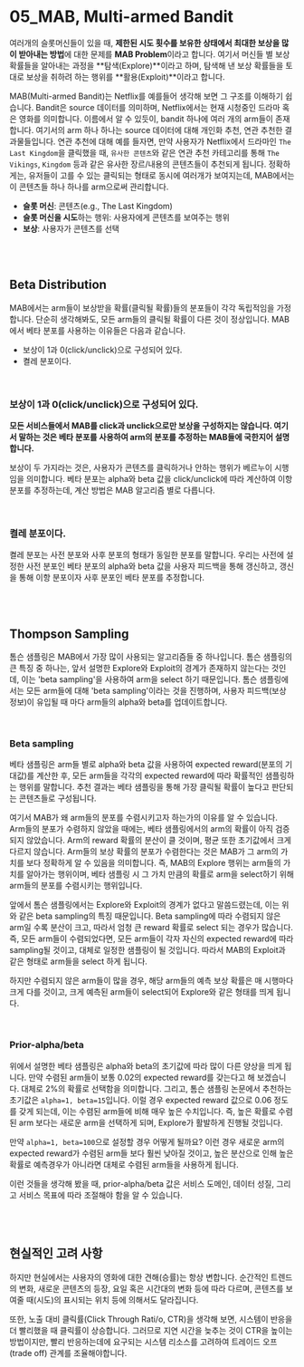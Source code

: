 # 05_MAB, Multi-armed Bandit

여러개의 슬롯머신들이 있을 때, **제한된 시도 횟수를 보유한 상태에서 최대한 보상을 많이 받아내는 방법**에 대한 문제를 **MAB Problem**이라고 합니다. 여기서 머신들 별 보상 확률들을 알아내는 과정을 **탐색(Explore)**이라고 하며, 탐색해 낸 보상 확률들을 토대로 보상을 취하려 하는 행위를 **활용(Exploit)**이라고 합니다.

MAB(Multi-armed Bandit)는 Netflix를 예를들어 생각해 보면 그 구조를 이해하기 쉽습니다. Bandit은 source 데이터를 의미하며, Netflix에서는 현재 시청중인 드라마 혹은 영화를 의미합니다. 이름에서 알 수 있듯이, bandit 하나에 여러 개의 arm들이 존재합니다. 여기서의 arm 하나 하나는 source 데이터에 대해 개인화 추천, 연관 추천한 결과물들입니다. 연관 추천에 대해 예를 들자면, 만약 사용자가 Netflix에서 드라마인 `The Last Kingdom`을 클릭했을 때, `유사한 콘텐츠`와 같은 연관 추천 카테고리를 통해 `The Vikings`, `Kingdom` 등과 같은 유사한 장르/내용의 콘텐츠들이 추천되게 됩니다. 정확하게는, 유저들이 고를 수 있는 클릭되는 형태로 동시에 여러개가 보여지는데, MAB에서는 이 콘텐츠들 하나 하나를 arm으로써 관리합니다.

- **슬롯 머신**: 콘텐츠(e.g., The Last Kingdom)
- **슬롯 머신을 시도**하는 행위: 사용자에게 콘텐츠를 보여주는 행위
- **보상**: 사용자가 콘텐츠를 선택

<br>

<br>

## Beta Distribution

MAB에서는 arm들이 보상받을 확률(클릭될 확률)들의 분포들이 각각 독립적임을 가정합니다. 단순히 생각해봐도, 모든 arm들의 클릭될 확률이 다른 것이 정상입니다. MAB에서 베타 분포를 사용하는 이유들은 다음과 같습니다.

- 보상이 1과 0(click/unclick)으로 구성되어 있다.
- 켤레 분포이다.

<br>

### 보상이 1과 0(click/unclick)으로 구성되어 있다.

**모든 서비스들에서 MAB를 click과 unclick으로만 보상을 구성하지는 않습니다. 여기서 말하는 것은 베타 분포를 사용하여 arm의 분포를 추정하는 MAB들에 국한지어 설명합니다.**

보상이 두 가지라는 것은, 사용자가 콘텐츠를 클릭하거나 안하는 행위가 베르누이 시행임을 의미합니다. 베타 분포는 alpha와 beta 값을 click/unclick에 따라 계산하여 이항 분포를 추정하는데, 계산 방법은 MAB 알고리즘 별로 다릅니다.

<br>

### 켤레 분포이다.

켤레 분포는 사전 분포와 사후 분포의 형태가 동일한 분포를 말합니다. 우리는 사전에 설정한 사전 분포인 베타 분포의 alpha와 beta 값을 사용자 피드백을 통해 갱신하고, 갱신을 통해 이항 분포이자 사후 분포인 베타 분포를 추정합니다.

<br>

<br>

## Thompson Sampling

톰슨 샘플링은 MAB에서 가장 많이 사용되는 알고리즘들 중 하나입니다. 톰슨 샘플링의 큰 특징 중 하나는, 앞서 설명한 Explore와 Exploit의 경계가 존재하지 않는다는 것인데, 이는 'beta sampling'을 사용하여 arm을 select 하기 때문입니다. 톰슨 샘플링에서는 모든 arm들에 대해 'beta sampling'이라는 것을 진행하며, 사용자 피드백(보상 정보)이 유입될 때 마다 arm들의 alpha와 beta를 업데이트합니다.

<br>

### Beta sampling

베타 샘플링은 arm들 별로 alpha와 beta 값을 사용하여 expected reward(분포의 기대값)를 계산한 후, 모든 arm들을 각각의 expected reward에 따라 확률적인 샘플링하는 행위를 말합니다. 추천 결과는 베타 샘플링을 통해 가장 클릭될 확률이 높다고 판단되는 콘텐츠들로 구성됩니다.

여기서 MAB가 왜 arm들의 분포를 수렴시키고자 하는가의 이유를 알 수 있습니다. Arm들의 분포가 수렴하지 않았을 때에는, 베타 샘플링에서의 arm의 확률이 아직 검증되지 않았습니다. Arm의 reward 확률의 분산이 클 것이며, 평균 또한 초기값에서 크게 다르지 않습니다. Arm들의 보상 확률의 분포가 수렴한다는 것은 MAB가 그 arm의 가치를 보다 정확하게 알 수 있음을 의미합니다. 즉, MAB의 Explore 행위는 arm들의 가치를 알아가는 행위이며, 베타 샘플링 시 그 가치 만큼의 확률로 arm을 select하기 위해 arm들의 분포를 수렴시키는 행위입니다.

앞에서 톰슨 샘플링에서는 Explore와 Exploit의 경계가 없다고 말씀드렸는데, 이는 위와 같은 beta sampling의 특징 때문입니다. Beta sampling에 따라 수렴되지 않은 arm일 수록 분산이 크고, 따라서 엄청 큰 reward 확률로 select 되는 경우가 많습니다. 즉, 모든 arm들이 수렴되었다면, 모든 arm들이 각자 자신의 expected reward에 따라 sampling될 것이고, 대체로 일정한 샘플링이 될 것입니다. 따라서 MAB의 Exploit과 같은 형태로 arm들을 select 하게 됩니다.

하지만 수렴되지 않은 arm들이 많을 경우, 해당 arm들의 예측 보상 확률은 매 시행마다 크게 다를 것이고, 크게 예측된 arm들이 select되어 Explore와 같은 형태를 띄게 됩니다.

<br>

### Prior-alpha/beta

위에서 설명한 베타 샘플링은 alpha와 beta의 초기값에 따라 많이 다른 양상을 띄게 됩니다. 만약 수렴된 arm들이 보통 0.02의 expected reward를 갖는다고 해 보겠습니다. 대체로 2%의 확률로 선택함을 의미합니다. 그리고, 톰슨 샘플링 논문에서 추천하는 초기값은 `alpha=1, beta=15`입니다. 이럴 경우 expected reward 값으로 0.06 정도를 갖게 되는데, 이는 수렴된 arm들에 비해 매우 높은 수치입니다. 즉, 높은 확률로 수렴된 arm 보다는 새로운 arm을 선택하게 되며, Explore가 활발하게 진행될 것입니다.

만약 `alpha=1, beta=100`으로 설정할 경우 어떻게 될까요? 이런 경우 새로운 arm의 expected reward가 수렴된 arm들 보다 훨씬 낮아질 것이고, 높은 분산으로 인해 높은 확률로 예측경우가 아니라면 대체로 수렴된 arm들을 사용하게 됩니다.

이런 것들을 생각해 봤을 때, prior-alpha/beta 값은 서비스 도메인, 데이터 성질, 그리고 서비스 목표에 따라 조절해야 함을 알 수 있습니다.

<br>

<br>

## 현실적인 고려 사항

하지만 현실에서는 사용자의 영화에 대한 견해(승률)는 항상 변합니다. 순간적인 트렌드의 변화, 새로운 콘텐츠의 등장, 요일 혹은 시간대의 변화 등에 따라 다르며, 콘텐츠를 보여줄 때(시도)의 표시되는 위치 등에 의해서도 달라집니다.

또한, 노출 대비 클릭률(Click Through Rati/o, CTR)을 생각해 보면, 시스템이 반응을 더 빨리했을 때 클릭률이 상승합니다. 그러므로 지연 시간을 늦추는 것이 CTR을 높이는 방법이지만, 빨리 반응하는데에 요구되는 시스템 리소스를 고려하여 트레이드 오프(trade off) 관계를 조율해야합니다.